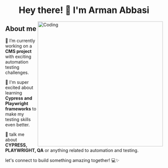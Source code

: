 <h1 align="center">Hey there! 👋 I'm Arman Abbasi</h1>
<img align="right" alt="Coding" width="400" src="https://media.licdn.com/dms/image/C4E22AQGoRVjlYSPWCg/feedshare-shrink_2048_1536/0/1594642695270?e=1701907200&v=beta&t=5QLj39TlUAv3RDbYjNEu2gxEVrwQ4wgOf95ECBnZLVU">

## About me

🔭 I’m currently working on a **CMS project** with exciting automation testing challenges.

🌱 I'm super excited about learning **Cypress and Playwright frameworks** to make my testing skills even better.

💬 talk me about **CYPRESS, PLAYWRIGHT, QA** or anything related to automation and testing.

let's connect to build something amazing together! 💻✨
